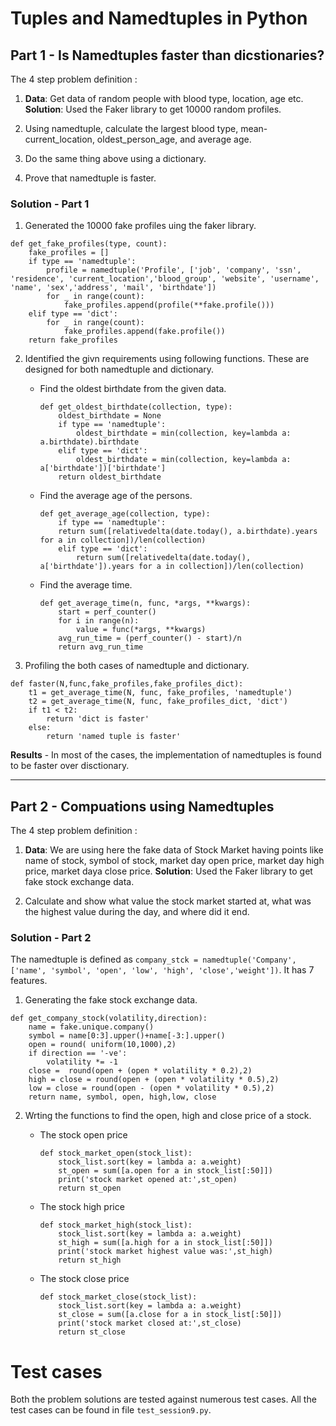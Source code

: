 # Tuples and Namedtuples in Python

## Part 1 - Is Namedtuples faster than dicstionaries?

The 4 step problem definition :

1. **Data**: Get data of random people with blood type, location, age etc. 
	**Solution**: Used the Faker library to get 10000 random profiles. 

2. Using namedtuple, calculate the largest blood type, mean-current_location, oldest_person_age, and average age.

3. Do the same thing above using a dictionary. 

4. Prove that namedtuple is faster.


### Solution - Part 1

1. Generated the 10000 fake profiles uing the faker library.

```
def get_fake_profiles(type, count):
    fake_profiles = []
    if type == 'namedtuple':
        profile = namedtuple('Profile', ['job', 'company', 'ssn', 'residence', 'current_location','blood_group', 'website', 'username', 'name', 'sex','address', 'mail', 'birthdate'])
        for _ in range(count):
            fake_profiles.append(profile(**fake.profile()))
    elif type == 'dict':
        for _ in range(count):
            fake_profiles.append(fake.profile())
    return fake_profiles
```

2. Identified the givn requirements using following functions. These are designed for both namedtuple and dictionary.

	- Find the oldest birthdate from the given data.
		```
		def get_oldest_birthdate(collection, type):
			oldest_birthdate = None
			if type == 'namedtuple':
				oldest_birthdate = min(collection, key=lambda a: a.birthdate).birthdate
			elif type == 'dict':
				oldest_birthdate = min(collection, key=lambda a: a['birthdate'])['birthdate']
			return oldest_birthdate
		```

	- Find the average age of the persons.
		```
		def get_average_age(collection, type):
			if type == 'namedtuple':
			return sum([relativedelta(date.today(), a.birthdate).years for a in collection])/len(collection)
			elif type == 'dict':
				return sum([relativedelta(date.today(), a['birthdate']).years for a in collection])/len(collection)
		```

	- Find the average time.
		```
		def get_average_time(n, func, *args, **kwargs):
			start = perf_counter()
			for i in range(n):
				value = func(*args, **kwargs)
			avg_run_time = (perf_counter() - start)/n
			return avg_run_time
		```

3. Profiling the both cases of namedtuple and dictionary. 

```
def faster(N,func,fake_profiles,fake_profiles_dict):
    t1 = get_average_time(N, func, fake_profiles, 'namedtuple')
    t2 = get_average_time(N, func, fake_profiles_dict, 'dict')
    if t1 < t2:
        return 'dict is faster'
    else:
        return 'named tuple is faster'
```

**Results** - In most of the cases, the implementation of namedtuples is found to be faster over disctionary.


----

## Part 2 - Compuations using Namedtuples

The 4 step problem definition :

1. **Data**: We are using here the fake data of Stock Market having points like name of stock, symbol of stock, market day open price, market day high price, market daya close price.
	**Solution**: Used the Faker library to get fake stock exchange data. 

2. Calculate and show what value the stock market started at, what was the highest value during the day, and where did it end.


### Solution - Part 2

The namedtuple is defined as `company_stck = namedtuple('Company', ['name', 'symbol', 'open', 'low', 'high', 'close','weight'])`. It has 7 features.

1. Generating the fake stock exchange data.

```
def get_company_stock(volatility,direction):              
    name = fake.unique.company()
    symbol = name[0:3].upper()+name[-3:].upper()
    open = round( uniform(10,1000),2)
    if direction == '-ve':
        volatility *= -1
    close =  round(open + (open * volatility * 0.2),2)
    high = close = round(open + (open * volatility * 0.5),2)
    low = close = round(open - (open * volatility * 0.5),2)
    return name, symbol, open, high,low, close
```

2. Wrting the functions to find the open, high and close price of a stock.

	- The stock open price
		```
		def stock_market_open(stock_list):
			stock_list.sort(key = lambda a: a.weight)
			st_open = sum([a.open for a in stock_list[:50]])
			print('stock market opened at:',st_open)
			return st_open
		```

	- The stock high price
		```
		def stock_market_high(stock_list):
			stock_list.sort(key = lambda a: a.weight)
			st_high = sum([a.high for a in stock_list[:50]])
			print('stock market highest value was:',st_high)
			return st_high
		```

	- The stock close price
		```
		def stock_market_close(stock_list):
			stock_list.sort(key = lambda a: a.weight)
			st_close = sum([a.close for a in stock_list[:50]])
			print('stock market closed at:',st_close)
			return st_close
		```


# Test cases

Both the problem solutions are tested against numerous test cases. All the test cases can be found in file `test_session9.py`.